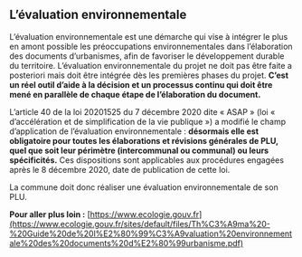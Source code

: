 ## L’évaluation environnementale

L’évaluation environnementale est une démarche qui vise à intégrer le plus en amont possible les préoccupations environnementales dans l’élaboration des documents d’urbanismes, afin de favoriser le développement durable du territoire. L’évaluation environnementale du projet ne doit pas être faite a posteriori mais doit être intégrée dès les premières phases du projet. **C’est un réel outil d’aide à la décision et un processus continu qui doit être mené en parallèle de chaque étape de l’élaboration du document.**

L’article 40 de la loi 20201525 du 7 décembre 2020 dite « ASAP » (loi « d’accélération et de simplification de la vie publique ») a modifié le champ d’application de l’évaluation environnementale : **désormais elle est obligatoire pour toutes les élaborations et révisions générales de PLU, quel que soit leur périmètre (intercommunal ou communal) ou leurs spécificités.** Ces dispositions sont applicables aux procédures engagées après le 8 décembre 2020, date de publication de cette loi.

La commune doit donc réaliser une évaluation environnementale de son PLU.

**Pour aller plus loin :** [https://www.ecologie.gouv.fr](https://www.ecologie.gouv.fr/sites/default/files/Th%C3%A9ma%20-%20Guide%20de%20l%E2%80%99%C3%A9valuation%20environnementale%20des%20documents%20d%E2%80%99urbanisme.pdf)

